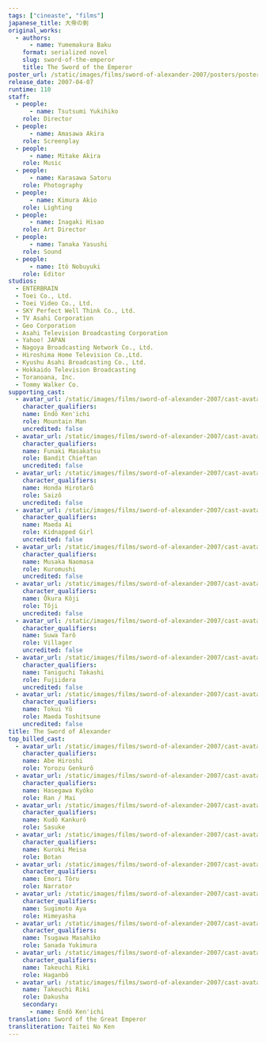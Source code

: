 ```yaml
---
tags: ["cineaste", "films"]
japanese_title: 大帝の剣
original_works:
  - authors:
      - name: Yumemakura Baku
    format: serialized novel
    slug: sword-of-the-emperor
    title: The Sword of the Emperor
poster_url: /static/images/films/sword-of-alexander-2007/posters/poster.webp
release_date: 2007-04-07
runtime: 110
staff:
  - people:
      - name: Tsutsumi Yukihiko
    role: Director
  - people:
      - name: Amasawa Akira
    role: Screenplay
  - people:
      - name: Mitake Akira
    role: Music
  - people:
      - name: Karasawa Satoru
    role: Photography
  - people:
      - name: Kimura Akio
    role: Lighting
  - people:
      - name: Inagaki Hisao
    role: Art Director
  - people:
      - name: Tanaka Yasushi
    role: Sound
  - people:
      - name: Itô Nobuyuki
    role: Editor
studios:
  - ENTERBRAIN
  - Toei Co., Ltd.
  - Toei Video Co., Ltd.
  - SKY Perfect Well Think Co., Ltd.
  - TV Asahi Corporation
  - Geo Corporation
  - Asahi Television Broadcasting Corporation
  - Yahoo! JAPAN
  - Nagoya Broadcasting Network Co., Ltd.
  - Hiroshima Home Television Co.,Ltd.
  - Kyushu Asahi Broadcasting Co., Ltd.
  - Hokkaido Television Broadcasting
  - Toranoana, Inc.
  - Tommy Walker Co.
supporting_cast:
  - avatar_url: /static/images/films/sword-of-alexander-2007/cast-avatars/kenichi-endo-0.webp
    character_qualifiers:
    name: Endô Ken'ichi
    role: Mountain Man
    uncredited: false
  - avatar_url: /static/images/films/sword-of-alexander-2007/cast-avatars/masakatsu-funaki-0.webp
    character_qualifiers:
    name: Funaki Masakatsu
    role: Bandit Chieftan
    uncredited: false
  - avatar_url: /static/images/films/sword-of-alexander-2007/cast-avatars/hirotaro-honda-0.webp
    character_qualifiers:
    name: Honda Hirotarô
    role: Saizô
    uncredited: false
  - avatar_url: /static/images/films/sword-of-alexander-2007/cast-avatars/ai-maeda-0.webp
    character_qualifiers:
    name: Maeda Ai
    role: Kidnapped Girl
    uncredited: false
  - avatar_url: /static/images/films/sword-of-alexander-2007/cast-avatars/naomasa-musaka-0.webp
    character_qualifiers:
    name: Musaka Naomasa
    role: Kuromushi
    uncredited: false
  - avatar_url: /static/images/films/sword-of-alexander-2007/cast-avatars/koji-okura-0.webp
    character_qualifiers:
    name: Ôkura Kôji
    role: Tôji
    uncredited: false
  - avatar_url: /static/images/films/sword-of-alexander-2007/cast-avatars/taro-suwa-0.webp
    character_qualifiers:
    name: Suwa Tarô
    role: Villager
    uncredited: false
  - avatar_url: /static/images/films/sword-of-alexander-2007/cast-avatars/takashi-taniguchi-0.webp
    character_qualifiers:
    name: Taniguchi Takashi
    role: Fujiidera
    uncredited: false
  - avatar_url: /static/images/films/sword-of-alexander-2007/cast-avatars/yu-tokui-0.webp
    character_qualifiers:
    name: Tokui Yû
    role: Maeda Toshitsune
    uncredited: false
title: The Sword of Alexander
top_billed_cast:
  - avatar_url: /static/images/films/sword-of-alexander-2007/cast-avatars/hiroshi-abe-0.webp
    character_qualifiers:
    name: Abe Hiroshi
    role: Yorozu Genkurô
  - avatar_url: /static/images/films/sword-of-alexander-2007/cast-avatars/kyoko-hasegawa-0.webp
    character_qualifiers:
    name: Hasegawa Kyôko
    role: Ran / Mai
  - avatar_url: /static/images/films/sword-of-alexander-2007/cast-avatars/kankuro-kudo-0.webp
    character_qualifiers:
    name: Kudô Kankurô
    role: Sasuke
  - avatar_url: /static/images/films/sword-of-alexander-2007/cast-avatars/meisa-kuroki-0.webp
    character_qualifiers:
    name: Kuroki Meisa
    role: Botan
  - avatar_url: /static/images/films/sword-of-alexander-2007/cast-avatars/toru-emori-0.webp
    character_qualifiers:
    name: Emori Tôru
    role: Narrator
  - avatar_url: /static/images/films/sword-of-alexander-2007/cast-avatars/aya-sugimoto-0.webp
    character_qualifiers:
    name: Sugimoto Aya
    role: Himeyasha
  - avatar_url: /static/images/films/sword-of-alexander-2007/cast-avatars/masahiko-tsugawa-0.webp
    character_qualifiers:
    name: Tsugawa Masahiko
    role: Sanada Yukimura
  - avatar_url: /static/images/films/sword-of-alexander-2007/cast-avatars/riki-takeuchi-0.webp
    character_qualifiers:
    name: Takeuchi Riki
    role: Haganbô
  - avatar_url: /static/images/films/sword-of-alexander-2007/cast-avatars/riki-takeuchi-1.webp
    name: Takeuchi Riki
    role: Dakusha
    secondary:
      - name: Endô Ken'ichi
translation: Sword of the Great Emperor
transliteration: Taitei No Ken
---
```

